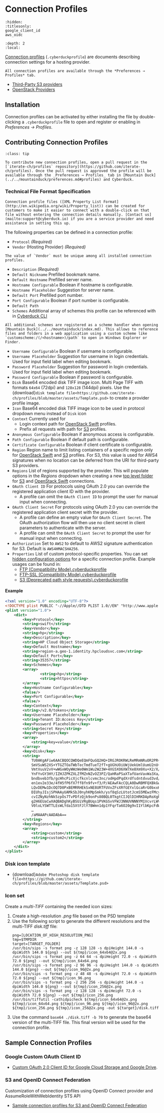 Connection Profiles
====

```{toctree}
:hidden:
:titlesonly:
google_client_id
aws_oidc
```

```{contents} Content
:depth: 2
:local:
```

[Connection profiles](../../cyberduck/connection.md#connection-profiles) (`.cyberduckprofile`) are documents describing connection settings for a hosting provider.

```{note}
All connection profiles are available through the *Preferences → Profiles* tab.
```

- [Third-Party S3 providers](../s3/index.md#third-party-providers)
- [OpenStack Providers](../openstack/index.md#third-party-providers)

## Installation

Connection profiles can be activated by either installing the file by double-clicking a `.cyberduckprofile` file to open and register or enabling in _Preferences → Profiles_.

## Contributing Connection Profiles

```{admonition} Info
:class: tip

To contribute new connection profiles, open a pull request in the [`iterate-ch/profiles` repository](https://github.com/iterate-ch/profiles). Once the pull request is approved the profile will be available through the _Preferences → Profiles_ tab in [Mountain Duck](../../mountainduck/preferences.md#profiles) and Cyberduck.
```

### Technical File Format Specification

```{note}
Connection profile files ([XML Property List Format](http://en.wikipedia.org/wiki/Property_list)) can be created for customers to make it easier to connect with a double-click on that file without entering the connection details manually. [Contact us](mailto:support@cyberduck.io) if you are a service provider and need assistance in setting this up.
```

The following properties can be defined in a connection profile:

- `Protocol` *(Required)*
- `Vendor` (Hosting Provider) *(Required)*
```{important}
The value of `Vendor` must be unique among all installed connection profiles.
```
- `Description` *(Required)*
- `Default Nickname` Prefilled bookmark name.
- `Default Hostname` Prefilled server name.
- `Hostname Configurable` Boolean if hostname is configurable.
- `Hostname Placeholder` Suggestion for server name.
- `Default Port` Prefilled port number.
- `Port Configurable` Boolean if port number is configurable.
- `Default Path`
- `Schemes` Additional array of schemes this profile can be referenced with in [Cyberduck CLI](../../cli/index.md)
```{note}
All additional schemes are registered as a scheme handler when opening [Mountain Duck](../../mountainduck/index.md). This allows to reference files and folders in a web application using a custom scheme like `customscheme:/(/<hostname>)/path` to open in Windows Explorer or Finder.
```
- `Username Configurable` Boolean if username is configurable.
- `Username Placeholder` Suggestion for username in login credentials. Used for input field label when editing bookmark.
- `Password Placeholder` Suggestion for password in login credentials. Used for input field label when editing bookmark.
- `Password Configurable` Boolean if password is configurable.
- `Disk` Base64 encoded disk TIFF image icon. Multi Page TIFF with formats `64x64` (72dpi) and `128x128` (144dpi) pixels. Use the {download}`disk template file<https://github.com/iterate-ch/profiles/blob/master/assets/Template.psd>` to create a provider profile image.
- `Icon` Base64 encoded disk TIFF image icon to be used in protocol dropdown menu instead of `Disk` icon
- `Context` Currently used for 
  * Login context path for [OpenStack Swift](../openstack/index.md) profiles.
  * Prefix all requests with path for [S3](../s3/index.md) profiles.
- `Anonymous Configurable` Boolean if anonymous access is configurable.
- `Path Configurable` Boolean if default path is configurable.
- `Certificate Configurable` Boolean if client certificate is configurable.
- `Region` Region name to limit listing containers of a specific region only for [OpenStack Swift](../openstack/index.md) and [S3](../s3/index.md) profiles. For S3, this value is used for AWS4 signatures when no location can be deferred from the URI for third-party S3 providers.
- `Regions` List of regions supported by the provider. This will populate options in the *Regions* dropdown when creating a new [top level folder](../s3/index.md#creating-a-bucket) for [S3](../s3/index.md) and [OpenStack Swift](../openstack/swiftstack.md) connections.
- `OAuth Client ID` For protocols using OAuth 2.0 you can override the registered application client ID with the provider.
  * A profile can omit the `OAuth Client ID` to prompt the user for manual input when connecting.
- `OAuth Client Secret` For protocols using OAuth 2.0 you can override the registered application client secret with the provider.
  * A profile can define an empty value for `OAuth Client Secret`. The OAuth authorization flow will then use no client secret in client parameters to authenticate with the server.
  * A profile can omit the `OAuth Client Secret` to prompt the user for manual input when connecting.
- `Authorization` Set to `AWS2` to default to AWS2 signature authentication for S3. Default is `AWS4HMACSHA256`.
- `Properties` List of custom protocol-specific properties. You can set [hidden configuration options](../../cyberduck/preferences.md#hidden-configuration-options) for a specific connection profile. Example usages can be found in:
  * [FTP (Compatibility Mode).cyberduckprofile](https://github.com/iterate-ch/profiles/blob/master/FTP%20(Compatibility%20Mode).cyberduckprofile)
  * [FTP-SSL (Compatibility Mode).cyberduckprofile](https://github.com/iterate-ch/profiles/blob/master/FTP-SSL%20(Compatibility%20Mode).cyberduckprofile)
  * [S3 (Deprecated path style requests).cyberduckprofile](https://github.com/iterate-ch/profiles/blob/master/S3%20(Deprecated%20path%20style%20requests).cyberduckprofile)

#### Example

```xml
<?xml version="1.0" encoding="UTF-8"?>
<!DOCTYPE plist PUBLIC "-//Apple//DTD PLIST 1.0//EN" "http://www.apple.com/DTDs/PropertyList-1.0.dtd">
<plist version="1.0">
    <dict>
        <key>Protocol</key>
        <string>swift</string>
        <key>Vendor</key>
        <string>hp</string>
        <key>Description</key>
        <string>HP Cloud Object Storage</string>
        <key>Default Hostname</key>
        <string>region-a.geo-1.identity.hpcloudsvc.com</string>
        <key>Default Port</key>
        <string>35357</string>
        <key>Schemes</key>
        <array>
                <string>hp</string>
                <string>https</string>
        </array>
        <key>Hostname Configurable</key>
        <false/>
        <key>Port Configurable</key>
        <false/>
        <key>Context</key>
        <string>/v2.0/tokens</string>
        <key>Username Placeholder</key>
        <string>Tenant ID:Access Key</string>
        <key>Password Placeholder</key>
        <string>Secret Key</string>
        <key>Properties</key>
        <array>
            <string>key=value</string>
        </array>
        <key>Disk</key>
        <string>
            TU0AKgAFiw6AACBQOCQWDQeEQmFQuGQ2HQ+IRGJROKRWLReMRmNRuOR2PR+QSGRSOSSWTSeU
            SmVSuWS2XS+YTGZTOaTWbTecTmdTueT2fT+gUGhUOiUWjUekUmlUumU2nU+oVGpVOqVWrVes
            VmtVuuV2vV+wWGxWOyWWzWe0Wm1Wu2W23W+4XG5XO6XW7Xe8Xm9Xu+X2/X/AYHBYPCYXDYfE
            YnFYvGY3HY/IZHJZPKZXLZfMZnNZvOZ3PZ/QaHRaPSaXTafUanVavWa3Xa/YbHZbPabXbbfc
            bndbveb3fb/gcHhcPicXjcfkcnlcvmc3nc/odHpdPqdXrdfsdntdvud3vd/weHxePyeXzef0
            en1ev2e33e/4fH5fP6fX7ff8fn9fv+f3/P/AEAwFAcCQLA0DwRBMFQXBkGwdB8IQjCUJwpCs
            LQvDEMw1DcOQ7D0PxBEMRRHEkSxNE8URTFUVxZFsXRfGEYxlGcaRrG0bxxHMdR3Hkex9H8gS
            DIUhyJIsjSPHAAyUAMkSbJ0nyhKMpSmkh/ysf8qSzLUtotJcmS5MEwzFMcyTLMMryxM01TXE
            cvIZNyNzhNk5zpOs7TvPDfzQjk9onPs80BQL0TkgtCIJQlDIHRKDApRoXgPSAIA4DgNh8glJ
            g2H6EUaCwXAQBADghKyBSUiVRgBUqs1PVKGSvVFWJ3NNUVNNNYM1VcvrLWVcoHXCDV8AFgIJ
            V0loLYSWTTLEsWLYda15XtFJlY7BWmn1dp1YFqrTa6O20g9vI1YlbKpcFdWdB9uLxcqYXWol
            …
            /aMAAAPcAADAbA==
        </string>
        <key>Regions</key>
        <array>
            <string>custom</string>
            <string>custom2</string>
        </array>
    </dict>
</plist>
```

### Disk icon template

- {download}`Adobe Photoshop disk template file<https://github.com/iterate-ch/profiles/blob/master/assets/Template.psd>`

### Icon set

Create a *multi-TIFF* containing the needed icon sizes:
1. Create a high-resolution *.png* file based on the PSD template
2. Use the following script to generate the different resolutions and the multi-TIFF *disk.tiff* file:
    ```{code-block}
    png=[LOCATION_OF_HIGH_RESOLUTION_PNG]
    tmp=$TMPDIR
    target=[TARGET_FOLDER]
    /usr/bin/sips -s format png -z 128 128 -s dpiHeight 144.0 -s dpiWidth 144.0 ${png} --out ${tmp}/icon_64x64@2x.png
    /usr/bin/sips -s format png -z 64 64 -s dpiHeight 72.0 -s dpiWidth 72.0 ${png} --out ${tmp}/icon_64x64.png
    /usr/bin/sips -s format png -z 96 96 -s dpiHeight 144.0 -s dpiWidth 144.0 ${png} --out ${tmp}/icon_96@2x.png
    /usr/bin/sips -s format png -z 48 48 -s dpiHeight 72.0 -s dpiWidth 72.0 ${png} --out ${tmp}/icon_96.png
    /usr/bin/sips -s format png -z 256 256 -s dpiHeight 144.0 -s dpiWidth 144.0 ${png} --out ${tmp}/icon_256@2x.png
    /usr/bin/sips -s format png -z 128 128 -s dpiHeight 72.0 -s dpiWidth 72.0 ${png} --out ${tmp}/icon_256.png
    /usr/bin/tiffutil -cathidpicheck ${tmp}/icon_64x64@2x.png ${tmp}/icon_64x64.png ${tmp}/icon_96.png ${tmp}/icon_96@2x.png ${tmp}/icon_256.png ${tmp}/icon_256@2x.png -out ${target}/disk.tiff
    ```
3. Use the command ``` base64 ./disk.tiff -b 70 ``` to generate the base64 version of the multi-TIFF file. This final version will be used for the connection profile.

## Sample Connection Profiles

### Google Custom OAuth Client ID
- [Custom OAuth 2.0 Client ID for Google Cloud Storage and Google Drive](google_client_id.md).

### S3 and OpenID Connect Federation 
Customization of connection profiles using OpenID Connect provider and AssumeRoleWithWebIdentity STS API
- [Sample connection profiles for S3 and OpenID Connect Federation](aws_oidc.md)
